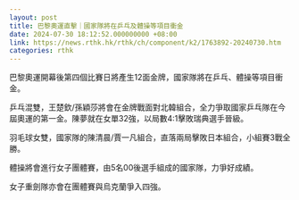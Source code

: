```yaml
---
layout: post
title: 巴黎奧運直擊｜國家隊將在乒乓及體操等項目衝金
date: 2024-07-30 18:12:52.000000000 +08:00
link: https://news.rthk.hk/rthk/ch/component/k2/1763892-20240730.htm
categories: rthk
---
```


巴黎奧運開幕後第四個比賽日將產生12面金牌，國家隊將在乒乓、體操等項目衝金。

乒乓混雙，王楚欽/孫穎莎將會在金牌戰面對北韓組合，全力爭取國家乒乓隊在今屆奧運的第一金。陳夢就在女單32強，以局數4:1擊敗瑞典選手晉級。

羽毛球女雙，國家隊的陳清晨/賈一凡組合，直落兩局擊敗日本組合，小組賽3戰全勝。

體操將會進行女子團體賽，由5名00後選手組成的國家隊，力爭好成績。

女子重劍隊亦會在團體賽與烏克蘭爭入四強。
